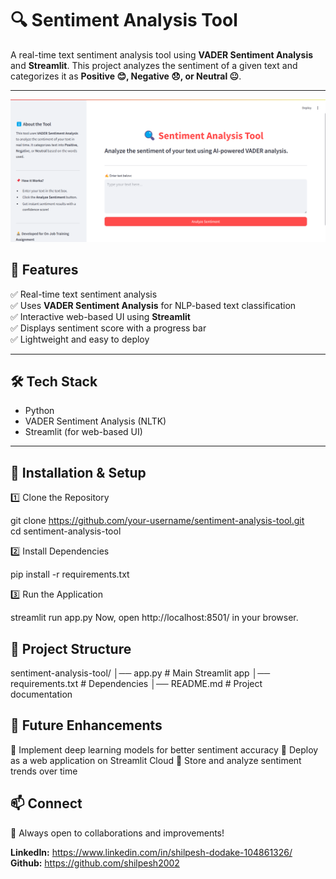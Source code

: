 # 🔍 Sentiment Analysis Tool  
A real-time text sentiment analysis tool using **VADER Sentiment Analysis** and **Streamlit**. This project analyzes the sentiment of a given text and categorizes it as **Positive 😊, Negative 😞, or Neutral 😐**.

---
![Image Alt](https://github.com/shilpesh2002/Sentiment-Analysis-Tool/blob/ed88927d145b94194a7b2b63b74dff015decf97c/UI2.png)


## 📌 Features  
✅ Real-time text sentiment analysis  
✅ Uses **VADER Sentiment Analysis** for NLP-based text classification  
✅ Interactive web-based UI using **Streamlit**  
✅ Displays sentiment score with a progress bar  
✅ Lightweight and easy to deploy  

---

## 🛠 Tech Stack  
- Python  
- VADER Sentiment Analysis (NLTK)
- Streamlit (for web-based UI)  

---

## 🚀 Installation & Setup  

1️⃣ Clone the Repository  

git clone https://github.com/your-username/sentiment-analysis-tool.git  
cd sentiment-analysis-tool

2️⃣ Install Dependencies

pip install -r requirements.txt

3️⃣ Run the Application

streamlit run app.py
Now, open http://localhost:8501/ in your browser.

## 📁 Project Structure

sentiment-analysis-tool/
│── app.py                  # Main Streamlit app
│── requirements.txt        # Dependencies
│── README.md               # Project documentation

## 🔮 Future Enhancements

🔹 Implement deep learning models for better sentiment accuracy
🔹 Deploy as a web application on Streamlit Cloud
🔹 Store and analyze sentiment trends over time

## 📫 Connect
🚀 Always open to collaborations and improvements!

**LinkedIn:** https://www.linkedin.com/in/shilpesh-dodake-104861326/      
**Github:** https://github.com/shilpesh2002    

